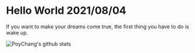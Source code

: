 # Hello World 2021/08/04

If you want to make your dreams come true, the first thing you have to do is wake up.

![PoyChang's github stats](https://github-readme-stats.vercel.app/api?username=poychang&show_icons=true&theme=dracula)
